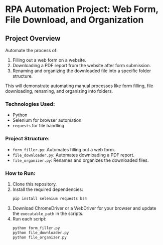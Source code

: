 # RPA Automation Project: Web Form, File Download, and Organization

## Project Overview
Automate the process of:
  1. Filling out a web form on a website. 
  2. Downloading a PDF report from the website after form submission. 
  3. Renaming and organizing the downloaded file into a specific folder structure. 

This will demonstrate automating manual processes like form filling, file downloading, renaming, and organizing into folders.

### Technologies Used:
- Python
- Selenium for browser automation
- `requests` for file handling

### Project Structure:
- `form_filler.py`: Automates filling out a web form.
- `file_downloader.py`: Automates downloading a PDF report.
- `file_organizer.py`: Renames and organizes the downloaded files.

### How to Run:
1. Clone this repository.
2. Install the required dependencies:
    ```bash
    pip install selenium requests bs4
    ```
3. Download ChromeDriver or a WebDriver for your browser and update the `executable_path` in the scripts.
4. Run each script:
    ```bash
    python form_filler.py
    python file_downloader.py
    python file_organizer.py
    ```
